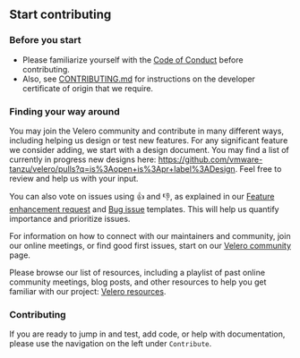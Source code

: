 ## Start contributing

### Before you start

* Please familiarize yourself with the [Code of Conduct][1] before contributing.
* Also, see [CONTRIBUTING.md][2] for instructions on the developer certificate of origin that we require.

### Finding your way around

You may join the Velero community and contribute in many different ways, including helping us design or test new features. For any significant feature we consider adding, we start with a design document. You may find a list of currently in progress new designs here: https://github.com/vmware-tanzu/velero/pulls?q=is%3Aopen+is%3Apr+label%3ADesign. Feel free to review and help us with your input.

You can also vote on issues using :+1: and :-1:, as explained in our [Feature enhancement request][3] and [Bug issue][4] templates. This will help us quantify importance and prioritize issues.

For information on how to connect with our maintainers and community, join our online meetings, or find good first issues, start on our [Velero community](https://velero.io/community/) page.

Please browse our list of resources, including a playlist of past online community meetings, blog posts, and other resources to help you get familiar with our project: [Velero resources](https://velero.io/resources/).

### Contributing

If you are ready to jump in and test, add code, or help with documentation, please use the navigation on the left under `Contribute`.

[1]: https://github.com/vmware-tanzu/velero/blob/v1.7.0/CODE_OF_CONDUCT.md
[2]: https://github.com/vmware-tanzu/velero/blob/v1.7.0/CONTRIBUTING.md
[3]: https://github.com/vmware-tanzu/velero/blob/v1.7.0/.github/ISSUE_TEMPLATE/feature-enhancement-request.md
[4]: https://github.com/vmware-tanzu/velero/blob/v1.7.0/.github/ISSUE_TEMPLATE/bug_report.md

